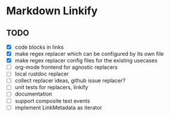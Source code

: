 # Markdown Linkify

## TODO

* [x] code blocks in links
* [x] make regex replacer which can be configured by its own file
* [x] make regex replacer config files for the existing usecases
* [ ] org-mode frontend for agnostic replacers
* [ ] local rustdoc replacer
* [ ] collect replacer ideas, github issue replacer?
* [ ] unit tests for replacers, linkify
* [ ] documentation
* [ ] support composite text events
* [ ] implement LinkMetadata as iterator
